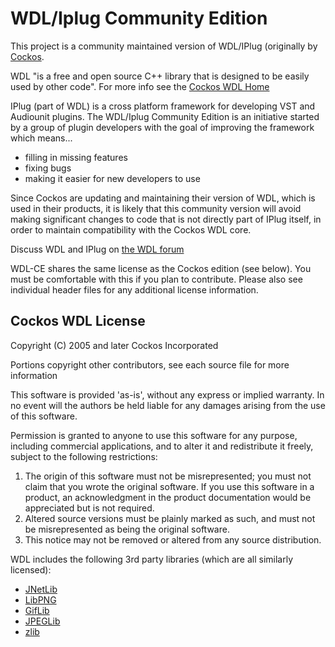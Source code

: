 # WDL/Iplug Community Edition

This project is a community maintained version of WDL/IPlug (originally by [Cockos](http://www.cockos.com/wdl/). 

WDL "is a free and open source C++ library that is designed to be easily used by other code". For more info see the [Cockos WDL Home](http://www.cockos.com/wdl/)

IPlug (part of WDL) is a cross platform framework for developing VST and Audiounit plugins. The WDL/Iplug Community Edition is an initiative started by a group of plugin developers with the goal of improving the framework which means... 

* filling in missing features
* fixing bugs
* making it easier for new developers to use

Since Cockos are updating and maintaining their version of WDL, which is used in their products, it is likely that this community version will avoid making significant changes to code that is not directly part of IPlug itself, in order to maintain compatibility with the Cockos WDL core.

Discuss WDL and IPlug on [the WDL forum](http://forum.cockos.com/forumdisplay.php?f=32)

WDL-CE shares the same license as the Cockos edition (see below). You must be comfortable with this if you plan to contribute. Please also see individual header files for any additional license information.

## Cockos WDL License

Copyright (C) 2005 and later Cockos Incorporated

Portions copyright other contributors, see each source file for more information

This software is provided 'as-is', without any express or implied warranty.  In no event will the authors be held liable for any damages arising from the use of this software.

Permission is granted to anyone to use this software for any purpose, including commercial applications, and to alter it and redistribute it freely, subject to the following restrictions:

1. The origin of this software must not be misrepresented; you must not claim that you wrote the original software. If you use this software in a product, an acknowledgment in the product documentation would be appreciated but is not required.
1. Altered source versions must be plainly marked as such, and must not be misrepresented as being the original software.
1. This notice may not be removed or altered from any source distribution.

WDL includes the following 3rd party libraries (which are all similarly licensed):

* [JNetLib](http://www.nullsoft.com/free/jnetlib)
* [LibPNG](http://www.libpng.org/pub/png)
* [GifLib](http://sourceforge.net/projects/libungif)
* [JPEGLib](http://www.ijg.org/)
* [zlib](http://www.zlib.net/)